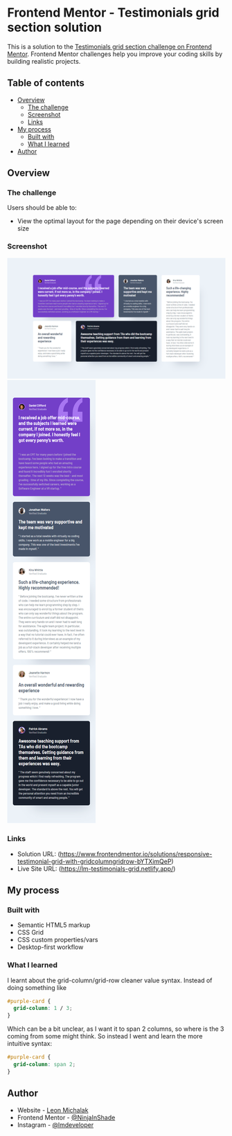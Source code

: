 # Frontend Mentor - Testimonials grid section solution

This is a solution to the [Testimonials grid section challenge on Frontend Mentor](https://www.frontendmentor.io/challenges/testimonials-grid-section-Nnw6J7Un7). Frontend Mentor challenges help you improve your coding skills by building realistic projects.

## Table of contents

- [Overview](#overview)
  - [The challenge](#the-challenge)
  - [Screenshot](#screenshot)
  - [Links](#links)
- [My process](#my-process)
  - [Built with](#built-with)
  - [What I learned](#what-i-learned)
- [Author](#author)

## Overview

### The challenge

Users should be able to:

- View the optimal layout for the page depending on their device's screen size

### Screenshot

![](./screenshots/Desktop_solution.png)
![](./screenshots/Mobile_solution.png)

### Links

- Solution URL: (https://www.frontendmentor.io/solutions/responsive-testimonial-grid-with-gridcolumngridrow-bYTXimQeP)
- Live Site URL: (https://lm-testimonials-grid.netlify.app/)

## My process

### Built with

- Semantic HTML5 markup
- CSS Grid
- CSS custom properties/vars
- Desktop-first workflow

### What I learned

I learnt about the grid-column/grid-row cleaner value syntax. Instead of doing something like

```css
#purple-card {
  grid-column: 1 / 3;
}
```

Which can be a bit unclear, as I want it to span 2 columns, so where is the 3 coming from some might think. So instead I went and learn the more intuitive syntax:

```css
#purple-card {
  grid-column: span 2;
}
```

## Author

- Website - [Leon Michalak](https://www.leonmichalak.tech)
- Frontend Mentor - [@NinjaInShade](https://www.frontendmentor.io/profile/NinjaInShade)
- Instagram - [@lmdeveloper](https://www.instagram.com/TheFrontendGuy/)

